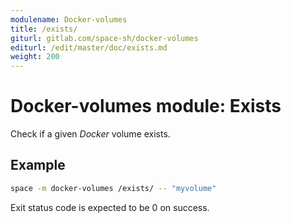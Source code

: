 ```yaml
---
modulename: Docker-volumes
title: /exists/
giturl: gitlab.com/space-sh/docker-volumes
editurl: /edit/master/doc/exists.md
weight: 200
---
```

# Docker-volumes module: Exists

Check if a given _Docker_ volume exists.

## Example

```sh
space -m docker-volumes /exists/ -- "myvolume"
```

Exit status code is expected to be 0 on success.
